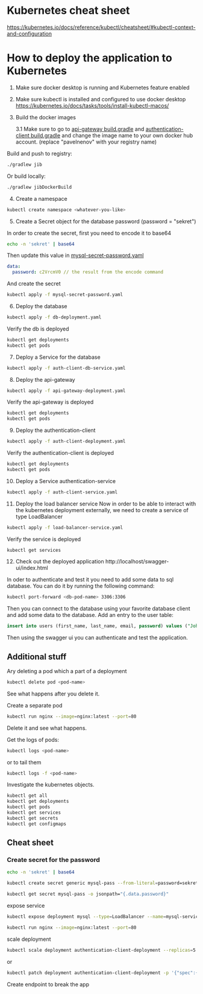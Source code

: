 # Kubernetes cheat sheet
https://kubernetes.io/docs/reference/kubectl/cheatsheet/#kubectl-context-and-configuration


# How to deploy the application to Kubernetes


1. Make sure docker desktop is running and Kubernetes feature enabled
2. Make sure kubectl is installed and configured to use docker desktop https://kubernetes.io/docs/tasks/tools/install-kubectl-macos/
3. Build the docker images

   3.1 Make sure to go to [api-gateway build.gradle](../api-gateway/build.gradle) and [authentication-client build.gradle](../authentication-client/build.gradle) and change the image name to your own docker hub account. (replace "pavelnenov" with your registry name)

Build and push to registry:

```bash
./gradlew jib
````

Or build locally:
```bash
./gradlew jibDockerBuild
```

4. Create a namespace
    
```bash
kubectl create namespace <whatever-you-like>
```

5. Create a Secret object for the database password (password = "sekret")

In order to create the secret, first you need to encode it to base64
```bash
echo -n 'sekret' | base64
```
Then update this value in [mysql-secret-password.yaml](mysql-secret-password.yaml)
```yaml
data:
  password: c2VrcmV0 // the result from the encode command
```

And create the secret
```bash
kubectl apply -f mysql-secret-password.yaml
```

6. Deploy the database

```bash
kubectl apply -f db-deployment.yaml
```
Verify the db is deployed
```bash
kubectl get deployments
kubectl get pods
```

7. Deploy a Service for the database

```bash
kubectl apply -f auth-client-db-service.yaml
```

8. Deploy the api-gateway

```bash
kubectl apply -f api-gateway-deployment.yaml
```

Verify the api-gateway is deployed
```bash
kubectl get deployments
kubectl get pods
```

9. Deploy the authentication-client

```bash
kubectl apply -f auth-client-deployment.yaml
```

Verify the authentication-client is deployed
```bash
kubectl get deployments
kubectl get pods
```

10. Deploy a Service authentication-service

```bash
kubectl apply -f auth-client-service.yaml
```

11. Deploy the load balancer service
Now in order to be able to interact with the kubernetes deployment externally, we need to create a service of type LoadBalancer

```bash
kubectl apply -f load-balancer-service.yaml
```

Verify the service is deployed
```bash
kubectl get services
```

12. Check out the deployed application
http://localhost/swagger-ui/index.html

In oder to authenticate and test it you need to add some data to sql database. You can do it by running the following command:
```bash
kubectl port-forward <db-pod-name> 3306:3306
```
Then you can connect to the database using your favorite database client and add some data to the database.
Add an entry to the user table:
```sql
insert into users (first_name, last_name, email, password) values ("John", "Dow", "john.doe@gmail.com", "qwerty");
```

Then using the swagger ui you can authenticate and test the application.

## Additional stuff

Ary deleting a pod which a part of a deployment
```bash
kubectl delete pod <pod-name>
```

See what happens after you delete it.

Create a separate pod
```bash
kubectl run nginx --image=nginx:latest --port=80
```
Delete it and see what happens.

Get the logs of pods:
```bash
kubectl logs <pod-name>
```

or to tail them
```bash
kubectl logs -f <pod-name>
```


Investigate the kubernetes objects.
```bash
kubectl get all
kubectl get deployments
kubectl get pods
kubectl get services
kubectl get secrets
kubectl get configmaps
```


## Cheat sheet

### Create secret for the password
```bash
echo -n 'sekret' | base64
```

```bash
kubectl create secret generic mysql-pass --from-literal=password=sekret
```

```bash
kubectl get secret mysql-pass -o jsonpath="{.data.password}"
```


expose service
```bash
kubectl expose deployment mysql --type=LoadBalancer --name=mysql-service
```

```bash
kubectl run nginx --image=nginx:latest --port=80
```

scale deployment
```bash
kubectl scale deployment authentication-client-deployment --replicas=5
```
or
```bash
kubectl patch deployment authentication-client-deployment -p '{"spec":{"replicas":5}}'
```

Create endpoint to break the app